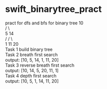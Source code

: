 # swift_binarytree_pract
pract for dfs and bfs for binary tree
    10  <br />
    / \  <br />
   5  14 <br />
  /   / \ <br />
 1   11 20 <br />
Task 1 build binary tree <br />
Task 2 breath first search<br />
output: [10, 5, 14, 1, 11, 20]<br />
Task 3 reverse breath first search<br />
output: [10, 14, 5, 20, 11, 1]<br />
Task 4 depth first search<br />
output: [10, 5, 1, 14, 11, 20]<br />
